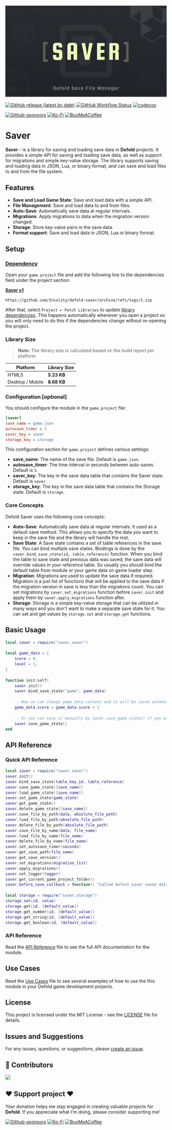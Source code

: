 ![](media/logo.png)

[![GitHub release (latest by date)](https://img.shields.io/github/v/tag/insality/defold-saver?style=for-the-badge&label=Release)](https://github.com/Insality/defold-saver/tags)
[![GitHub Workflow Status](https://img.shields.io/github/actions/workflow/status/insality/defold-saver/ci_workflow.yml?style=for-the-badge)](https://github.com/Insality/defold-saver/actions)
[![codecov](https://img.shields.io/codecov/c/github/Insality/defold-saver?style=for-the-badge)](https://codecov.io/gh/Insality/defold-saver)

[![Github-sponsors](https://img.shields.io/badge/sponsor-30363D?style=for-the-badge&logo=GitHub-Sponsors&logoColor=#EA4AAA)](https://github.com/sponsors/insality) [![Ko-Fi](https://img.shields.io/badge/Ko--fi-F16061?style=for-the-badge&logo=ko-fi&logoColor=white)](https://ko-fi.com/insality) [![BuyMeACoffee](https://img.shields.io/badge/Buy%20Me%20a%20Coffee-ffdd00?style=for-the-badge&logo=buy-me-a-coffee&logoColor=black)](https://www.buymeacoffee.com/insality)

# Saver

**Saver** - is a library for saving and loading save data in **Defold** projects. It provides a simple API for saving and loading save data, as well as support for migrations and simple key-value storage. The library supports saving and loading data in JSON, Lua, or binary format, and can save and load files to and from the file system.

## Features

- **Save and Load Game State**: Save and load data with a simple API.
- **File Management**: Save and load data to and from files.
- **Auto-Save**: Automatically save data at regular intervals.
- **Migrations**: Apply migrations to data when the migration version changed.
- **Storage**: Store key-value pairs in the save data.
- **Format support**: Save and load data in JSON, Lua or binary format.

## Setup

### [Dependency](https://www.defold.com/manuals/libraries/)

Open your `game.project` file and add the following line to the dependencies field under the project section:

**[Saver v1](https://github.com/Insality/defold-saver/archive/refs/tags/1.zip)**

```
https://github.com/Insality/defold-saver/archive/refs/tags/1.zip
```

After that, select `Project ▸ Fetch Libraries` to update [library dependencies]((https://defold.com/manuals/libraries/#setting-up-library-dependencies)). This happens automatically whenever you open a project so you will only need to do this if the dependencies change without re-opening the project.

### Library Size

> **Note:** The library size is calculated based on the build report per platform

| Platform         | Library Size |
| ---------------- | ------------ |
| HTML5            | **5.23 KB**  |
| Desktop / Mobile | **8.68 KB**  |


### Configuration [optional]

You should configure the module in the `game.project` file:

```ini
[saver]
save_name = game.json
autosave_timer = 3
saver_key = saver
storage_key = storage
```

This configuration section for `game.project` defines various settings:

- **save_name**: The name of the save file. Default is `game.json`.
- **autosave_timer**: The time interval in seconds between auto-saves. Default is `3`.
- **saver_key**: The key in the save data table that contains the Saver state. Default is `saver`.
- **storage_key**: The key in the save data table that contains the Storage state. Default is `storage`.

### Core Concepts

Defold Saver uses the following core concepts:
- **Auto-Save**: Automatically save data at regular intervals. It used as a default save method. This allows you to specify the data you want to keep in the save file and the library will handle the rest.
- **Save State**: A Save state contains a set of table references in the save file. You can bind multiple save states. Bindings is done by the `saver.bind_save_state(id, table_reference)` function. When you bind the table to save state and previous data was saved, the save data will override values in your reference table. So usually you should bind the default table from module or your game data on game loader step.
- **Migration**: Migrations are used to update the save data if required. Migration is a just list of functions that will be applied to the save data if the migration version in save is less than the migrations count. You can set migrations by `saver.set_migrations` function before `saver.init` and apply them by `saver.apply_migrations` function after.
- **Storage**: Storage is a simple key-value storage that can be utilized in many ways and you don't want to make a separate save state for it. You can set and get values by `storage.set` and `storage.get` functions.


## Basic Usage

```lua
local saver = require("saver.saver")

local game_data = {
	score = 0,
	level = 1,
}

function init(self)
	saver.init()
	saver.bind_save_state("game", game_data)

	-- Now we can change game_data content and it will be saved automatically via autosave
	game_data.score = game_data.score + 1

	-- Or you can save it manually by saver.save_game_state() if you want to save it immediately
	saver.save_game_state()
end
```


## API Reference

### Quick API Reference

```lua
local saver = require("saver.saver")
saver.init()
saver.bind_save_state(table_key_id, table_reference)
saver.save_game_state([save_name])
saver.load_game_state([save_name])
saver.set_game_state(game_state)
saver.get_game_state()
saver.delete_game_state([save_name])
saver.save_file_by_path(data, absolute_file_path)
saver.load_file_by_path(absolute_file_path)
saver.delete_file_by_path(absolute_file_path)
saver.save_file_by_name(data, file_name)
saver.load_file_by_name(file_name)
saver.delete_file_by_name(file_name)
saver.set_autosave_timer(seconds)
saver.get_save_path(file_name)
saver.get_save_version()
saver.set_migrations(migration_list)
saver.apply_migrations()
saver.set_logger(logger)
saver.get_current_game_project_folder()
saver.before_save_callback = function() "Called before saver saves data" end

local storage = require("saver.storage")
storage.set(id, value)
storage.get(id, [default_value])
storage.get_number(id, [default_value])
storage.get_string(id, [default_value])
storage.get_boolean(id, [default_value])
```

### API Reference

Read the [API Reference](API_REFERENCE.md) file to see the full API documentation for the module.


## Use Cases

Read the [Use Cases](USE_CASES.md) file to see several examples of how to use the this module in your Defold game development projects.


## License

This project is licensed under the MIT License - see the [LICENSE](LICENSE) file for details.


## Issues and Suggestions

For any issues, questions, or suggestions, please [create an issue](https://github.com/Insality/defold-saver/issues).


## 👏 Contributors

<a href="https://github.com/Insality/defold-saver/graphs/contributors">
  <img src="https://contributors-img.web.app/image?repo=insality/defold-saver"/>
</a>


## ❤️ Support project ❤️

Your donation helps me stay engaged in creating valuable projects for **Defold**. If you appreciate what I'm doing, please consider supporting me!

[![Github-sponsors](https://img.shields.io/badge/sponsor-30363D?style=for-the-badge&logo=GitHub-Sponsors&logoColor=#EA4AAA)](https://github.com/sponsors/insality) [![Ko-Fi](https://img.shields.io/badge/Ko--fi-F16061?style=for-the-badge&logo=ko-fi&logoColor=white)](https://ko-fi.com/insality) [![BuyMeACoffee](https://img.shields.io/badge/Buy%20Me%20a%20Coffee-ffdd00?style=for-the-badge&logo=buy-me-a-coffee&logoColor=black)](https://www.buymeacoffee.com/insality)
